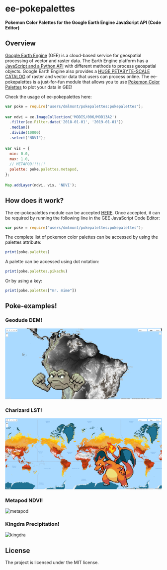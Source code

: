 # ee-pokepalettes
**Pokemon Color Palettes for the Google Earth Engine JavaScript API (Code Editor)**

## Overview

[Google Earth Engine](https://earthengine.google.com/) (GEE) is a cloud-based service for geospatial processing of vector and raster data. The Earth Engine platform has a [JavaScript and a Python API](https://developers.google.com/earth-engine/guides) with different methods to process geospatial objects. Google Earth Engine also provides a [HUGE PETABYTE-SCALE CATALOG](https://developers.google.com/earth-engine/datasets/) of raster and vector data that users can process online. The ee-pokepalettes is a just-for-fun module that allows you to use [Pokemon Color Palettes](https://pokepalettes.com/) to plot your data in GEE!

Check the usage of ee-pokepalettes here:

```javascript
var poke = require("users/dmlmont/pokepalettes:pokepalettes");

var ndvi = ee.ImageCollection('MODIS/006/MOD13A2')
  .filter(ee.Filter.date('2018-01-01', '2019-01-01'))
  .median()
  .divide(10000)
  .select("NDVI");

var vis = {
  min: 0.0,
  max: 1.0,
  // METAPOD!!!!!!
  palette: poke.palettes.metapod,
};

Map.addLayer(ndvi, vis, 'NDVI');
```

## How does it work?

The ee-pokepalettes module can be accepted [HERE](https://code.earthengine.google.com/?accept_repo=users/dmlmont/pokepalettes). Once accepted, it can be required by running the following line in the GEE JavaScript Code Editor:

```javascript
var poke = require("users/dmlmont/pokepalettes:pokepalettes");
```

The complete list of pokemon color palettes can be accessed by using the palettes attribute:

```javascript
print(poke.palettes)
```

A palette can be accessed using dot notation:

```javascript
print(poke.palettes.pikachu)
```

Or by using a key:

```javascript
print(poke.palettes["mr. mime"])
```

## Poke-examples!

### Geodude DEM!

![geodude](images/geodude.png)

### Charizard LST!

![charizard](images/charizard.png)

### Metapod NDVI!

![metapod](images/metapod.png)

### Kingdra Precipitation!

![kingdra](images/kingdra.png)

## License

The project is licensed under the MIT license.